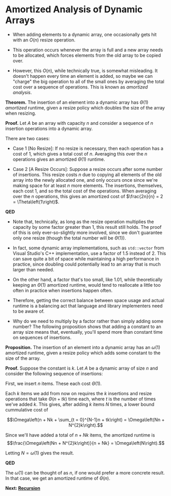 # Amortized Analysis of Dynamic Arrays
* When adding elements to a dynamic array, one occasionally gets hit with an $O\left(n\right)$ resize operation.

* This operation occurs whenever the array is full and a new array needs to be allocated, which forces elements from the old array to be copied over.

* However, this $O\left(n\right)$, while technically true, is somewhat misleading. It doesn't happen every time an element is added, so maybe we can "charge" the big operation to all of the small ones by averaging the total cost over a sequence of operations. This is known as *amortized analysis*.

**Theorem.** The insertion of an element into a dynamic array has $\Theta\left(1\right)$ *amortized* runtime, given a resize policy which doubles the size of the array when resizing.

**Proof.** Let $A$ be an array with capacity $n$ and consider a sequence of $n$ insertion operations into a dynamic array.

There are two cases:

* Case 1 [No Resize]: If no resize is necessary, then each operation has a cost of $1$, which gives a total cost of $n$. Averaging this over the $n$ operations gives an amortized $\Theta\left(1\right)$ runtime.

* Case 2 [A Resize Occurs]: Suppose a resize occurs after some number of insertions. This resize costs $n$ due to copying all elements of the old array into the newly allocated one, and only occurs once since we're making space for at least $n$ more elements. The insertions, themselves, each cost $1$, and so the total cost of the operations. When averaging over the $n$ operations, this gives an amortized cost of $\frac{2n}{n} = 2 = \Theta\left(1\right)$.

**QED**

* Note that, technically, as long as the resize operation multiplies the capacity by some factor greater than 1, this result still holds. The proof of this is only ever-so-slightly more involved, since we don't guarantee only one resize (though the total number will be $\Theta\left(1\right)$).

* In fact, some dynamic array implementations, such as `std::vector` from Visual Studio's C++ implementation, use a factor of 1.5 instead of 2. This can save quite a bit of space while maintaining a high performance in practice, since doubling could potentially lead to an array that is much larger than needed.

* On the other hand, a factor that's too small, like $1.01$, while theoretically keeping an $\Theta\left(1\right)$ amortized runtime, would tend to reallocate a little too often in practice when insertions happen often.

* Therefore, getting the correct balance between space usage and actual runtime is a balancing act that language and library implementers need to be aware of.

* Why do we need to multiply by a factor rather than simply adding some number? The following proposition shows that adding a constant to an array size means that, eventually, you'll spend more than constant time on sequences of insertions.

**Proposition.** The insertion of an element into a dynamic array has an $\omega\left(1\right)$ amortized runtime, given a resize policy which adds some constant to the size of the array.

**Proof.** Suppose the constant is $k$. Let $A$ be a dynamic array of size $n$ and consider the following sequence of insertions:

First, we insert $n$ items. These each cost $\Theta\left(1\right)$.

Each $k$ items we add from now on requires the $k$ insertions and resize operations that take $\Theta\left(n + tk\right)$ time each, where $t$ is the number of times we've added $k$. This gives, after adding $k$ items $N$ times, a lower bound cummulative cost of

$$\Omega\left(n + Nk + \sum_{t = 0}^{N-1}n + tk\right) = \Omega\left(Nn + N^{2}k\right).$$

Since we'll have added a total of $n + Nk$ items, the amortized runtime is
$$\frac{\Omega\left(Nn + N^{2}k\right)}{n + Nk} = \Omega\left(N\right).$$

Letting $N = \omega\left(1\right)$ gives the result.

**QED**

The $\omega\left(1\right)$ can be thought of as $n$, if one would prefer a more concrete result. In that case, we get an amortized runtime of $\Theta\left(n\right)$.

**Next: [Recursion](./4.Recursion.md)**